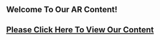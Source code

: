 ## Welcome To Our AR Content!

## [Please Click Here To View Our Content](website/G18-creators.html)
